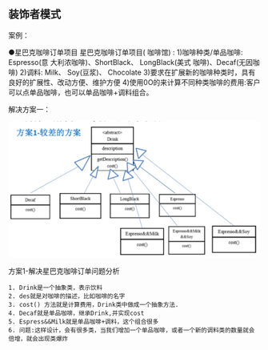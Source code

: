 ## 装饰者模式

案例：

●星巴克咖啡订单项目
星巴克咖啡订单项目( 咖啡馆) :
1)咖啡种类/单品咖啡: Espresso(意 大利浓咖啡)、ShortBlack、 LongBlack(美式
咖啡)、Decaf(无因咖啡)
2)调料: Milk、 Soy(豆浆)、 Chocolate
3)要求在扩展新的咖啡种类时，具有良好的扩展性、改动方便、维护方便
4)使用0O的来计算不同种类咖啡的费用:客户可以点单品咖啡，也可以单品咖啡+调料组合。

解决方案一：

![](图片/装饰者模式案例-使用设计模式之前.png)

方案1-解决星巴克咖啡订单问题分析

    1. Drink是一个抽象类，表示饮料
    2. des就是对咖啡的描述，比如咖啡的名字
    3. cost() 方法就是计算费用，Drink类中做成一个抽象方法.
    4. Decaf就是单品咖啡，继承Drink,并实现cost
    5. Espress&&Milk就是单品咖啡+调料，这个组合很多
    6. 问题:这样设计，会有很多类，当我们增加一个单品咖啡，或者一个新的调料类的数量就会倍增，就会出现类爆炸


